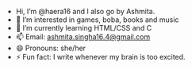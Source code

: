 - Hi, I’m @haera16 and I also go by Ashmita.
- 👀 I’m interested in games, boba, books and music
- 🌱 I’m currently learning HTML/CSS and C
- 📫 Email: ashmita.singha16.4@gmail.com
- 😄 Pronouns: she/her
- ⚡ Fun fact: I write whenever my brain is too excited.

<!---
haera16/haera16 is a ✨ special ✨ repository because its `README.md` (this file) appears on your GitHub profile.
You can click the Preview link to take a look at your changes.
--->
